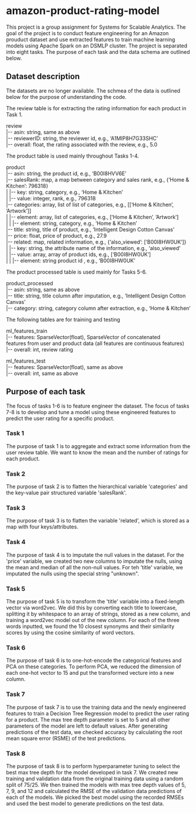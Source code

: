 # amazon-product-rating-model

This project is a group assignment for Systems for Scalable Analytics. The goal of the project is to conduct feature engineering for an Amazon prouduct dataset and use extracted features to train machine learning models using Apache Spark on an DSMLP cluster. The project is separated into eight tasks. The purpose of each task and the data schema are outlined below.


## Dataset description

The datasets are no longer available. The schmea of the data is outlined below for the purpose of understanding the code. 

  The review table is for extracting the rating information for each product in Task 1.   

  review <br>
  |-- asin: string, same as above <br>
  |-- reviewerID: string, the reviewer id, e.g., ‘A1MIP8H7G33SHC’ <br>
  |-- overall: float, the rating associated with the review, e.g., 5.0 <br>

  The product table is used mainly throughout Tasks 1-4.   

product <br>
|-- asin: string, the product id, e.g., ‘B00I8HVV6E’ <br>
|-- salesRank: map, a map between category and sales rank, e.g., {‘Home & Kitchen’: 796318} <br>
| |-- key: string, category, e.g., ‘Home & Kitchen’ <br>
| |-- value: integer, rank, e.g., 796318 <br>
|-- categories: array, list of list of categories, e.g., [[‘Home & Kitchen’, ’Artwork’]] <br>
| |-- element: array, list of categories, e.g., [‘Home & Kitchen’, ’Artwork’] <br>
| | |-- element: string, category, e.g., ‘Home & Kitchen’ <br>
|-- title: string, title of product, e.g., ‘Intelligent Design Cotton Canvas’ <br>
|-- price: float, price of product, e.g., 27.9 <br>
|-- related: map, related information, e.g., {‘also_viewed’: [‘B00I8HW0UK’]} <br>
| |-- key: string, the attribute name of the information, e.g., ‘also_viewed’ <br>
| |-- value: array, array of product ids, e.g., [‘B00I8HW0UK’] <br>
| | |-- element: string product id , e.g., ‘B00I8HW0UK’ <br>

  The product processed table is used mainly for Tasks 5-6.   

product_processed <br>
|-- asin: string, same as above <br>
|-- title: string, title column after imputation, e.g., ‘Intelligent Design Cotton Canvas’ <br>
|-- category: string, category column after extraction, e.g., ‘Home & Kitchen’ <br>

  The following tables are for training and testing  

ml_features_train <br>
|-- features: SparseVector(float), SparseVector of concatenated <br>
features from user and product data (all features are continuous features) <br>
|-- overall: int, review rating <br>

ml_features_test <br>
|-- features: SparseVector(float), same as above <br>
|-- overall: int, same as above <br>


## Purpose of each task 

The focus of tasks 1-6 is to feature engineer the dataset. The focus of tasks 7-8 is to develop and tune a model using these engineered features to predict the user rating for a specific product. 

### Task 1 

The purpose of task 1 is to aggregate and extract some information from the user review table. We want to know the mean and the number of ratings for each product. 

### Task 2 

The purpose of task 2 is to flatten the hierarchical variable 'categories' and the key-value pair structured variable 'salesRank'. 

### Task 3 

The purpose of task 3 is to flatten the variable 'related', which is stored as a map with four keys/attributes. 

### Task 4 

The purpose of task 4 is to imputate the null values in the dataset. For the 'price' variable, we created two new columns to imputate the nulls, using the mean and median of all the non-null values. For teh 'title' variable, we imputated the nulls using the special string "unknown".

### Task 5 

The purpose of task 5 is to transform the 'title' variable into a fixed-length vector via word2vec. We did this by converting each title to lowercase, splitting it by whitespace to an array of strings, stored as a new column, and training a word2vec model out of the new column. For each of the three words inputted, we found the 10 closest synonyms and their similarity scores by using the cosine similarity of word vectors. 

### Task 6 

The purpose of task 6 is to one-hot-encode the categorical features and PCA on these categories. To perform PCA, we reduced the dimension of each one-hot vector to 15 and put the transformed vecture into a new column. 

### Task 7 

The purpose of task 7 is to use the training data and the newly engineered features to train a Decision Tree Regression model to predict the user rating for a product. The max tree depth parameter is set to 5 and all other parameters of the model are left to default values. After generating predictions of the test data, we checked accuracy by calculating the root mean square error (RSME) of the test predictions. 

### Task 8 

The purpose of task 8 is to perform hyperparameter tuning to select the best max tree depth for the model developed in task 7. We created new training and validation data from the original training data using a random split of 75/25. We then trained the models with max tree depth values of 5, 7, 9, and 12 and calculated the RMSE of the validation data predictions of each of the models. We picked the best model using the recorded RMSEs and used the best model to generate predictions on the test data. 
